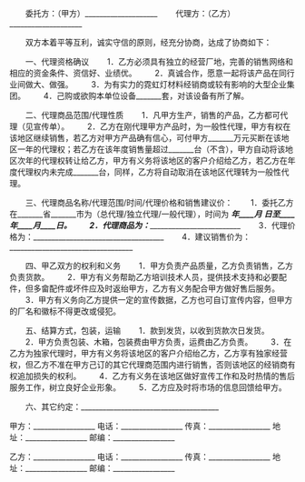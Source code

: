 
 


　　委托方：（甲方）____________________
　　代理方：（乙方）____________________


　　双方本着平等互利，诚实守信的原则，经充分协商，达成了协商如下：


　　一、代理资格确议
　　1．乙方必须具有独立的经营厂地，完善的销售网络和相应的资金条件、资信好、业绩优。
　　2．真诚合作，愿意一起将该产品在同行业间做大、做强。
　　3．为有实力的霓虹灯材料经销商或较有影响的大型企业集团。
　　4．己购或欲购本单位设备_______套，对该设备有所了解。


　　二、代理商品范围/代理性质
　　1．凡甲方生产，销售的产品，乙方都可代理（见宣传单）。
　　2．乙方在刚代理甲方产品时，为一般性代理，甲方有权在该地区继续销售，若乙方对甲方产品确有信心，可付甲方_______万元买断在该地区一年的代理权；若乙方在该年度销售量超过_______台（不含），甲方自动将该地区次年的代理权转让给乙方，甲方有义务将该地区的客户介绍给乙方，若乙方在年度代理权内未完成_______台，同样，乙方将自动取消在该地区代理转为一般性代理。


　　三、代理商品名称/代理范围/时间/代理价格和销售建议价：
　　1．委托乙方在_______省_______市为（总代理/独立代理/一般代理），时间为 _______年____月 ____日至____年____月____日。
　　2．代理商品为：____________________________________
　　3．代理价格为：____________________________________
　　4．建议销售价为：__________________________________


　　四、甲乙双方的权利和义务
　　1．甲方负责产品质量，乙方负责销售，乙方负责货款。
　　2．甲方有义务帮助乙方培训技术人员，提供技术支持和必要配件，但多畲配件或坏件应及时返绐甲方，乙方有义务配合甲方做好售后服务。
　　3．甲方有义务向乙方提供一定的宣传数据，乙方也可自订宣传内容，但甲方的厂名和徽标不得更改或侵犯。


　　五、结算方式，包装，运输
　　1．款到发货，以收到货款次日发货。
　　2．甲方负责包装、木箱，包装费由甲方负责，运费由乙方负责。
　　3．在乙方为独家代理时，甲方有义务将该地区的客户介绍绐乙方，乙方享有独家经营权，但乙方不准在甲方己订的其它代理商范围内进行销售，否则该地区的经销商有权追加损失的权利。
　　4．乙方有义务在该地区做好宣传工作和及时热情的售后服务工作，树立良好企业形象。
　　5．乙方应及时将市场的信息回馈给甲方。


　　六、其它约定：______________________________________


 


甲方：_________________
电话：_________________
传真：_________________
地址：_________________
邮编：_________________


乙方：_________________
电话：_________________
传真：_________________
地址：_________________
邮编：_________________
 


 

 
 
 
 
 
  


  
 

  


  


  
 
 
 
 

